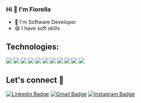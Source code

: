 ### Hi 👋 I'm Fiorella

<!--
**FiooREla/FiooREla** is a ✨ _special_ ✨ repository because its `README.md` (this file) appears on your GitHub profile.
<p align="center">
  <img src="https://raw.githubusercontent.com/Souravdey777/Souravdey777/master/Card.png" width="100%" title="Intro Card" alt="Intro Card">
</p>
Here are some ideas to get you started:-->

- 🔭 I'm Software Developer
- 😄 I have soft skills

##  Technologies:
<img src = "https://img.shields.io/badge/-HTML5-E34F26?style=flat&logo=html5&logoColor=white"> <img src = "https://img.shields.io/badge/-CSS3-1572B6?style=flat&logo=css3&logoColor=white">
<img src="https://img.shields.io/badge/-Bootstrap-563D7C?style=flat&logo=bootstrap&logoColor=white">
<img src="https://img.shields.io/badge/-JavaScript-eed718?style=flat&logo=javascript&logoColor=ffffff">
<img src="https://img.shields.io/badge/-MySQL-F29111?style=flat&logo=mysql&logoColor=FFFFFF">
<img src="http://img.shields.io/badge/-Git-F1502F?style=flat&logo=git&logoColor=FFFFFF">
<img src="http://img.shields.io/badge/-Github-000000?style=flat&logo=github&logoColor=FFFFFF">
<img src="http://img.shields.io/badge/-VS%20Code-007ACC?style=flat&logo=visual%20studio%20code&logoColor=white">
<img src="https://img.shields.io/badge/-WordPress-blue?style=flat&logo=wordpress&link=https://github.com/BRdhanani)](https://github.com/BRdhanani">
<img src="https://img.shields.io/badge/-Angular-000000?style=flat&logo=angular&logoColor=red">
<img src="https://img.shields.io/badge/-C%20shard-000000?style=flat&logo=c%20shard&logoColor=blue">

##  Let's connect :speech_balloon:
[![Linkedin Badge](https://img.shields.io/badge/-Fiorella-blue?style=flat-square&logo=Linkedin&logoColor=white&link=https://www.linkedin.com/in/fiorella-m-rodriguez-iparraguirre-056988183/)](https://www.linkedin.com/in/fiorella-m-rodriguez-iparraguirre-056988183/) [![Gmail Badge](https://img.shields.io/badge/-figapa123@gmail.com-c14438?style=flat-square&logo=Gmail&logoColor=white&link=mailto:figapa123@gmail.com)](mailto:figapa123@gmail.com) [![Instagram Badge](https://img.shields.io/badge/-@fiori2803-e4405f?style=flat-square&labelColor=f94877&logo=instagram&logoColor=white&link=https://www.instagram.com/fiori2803/)](https://www.instagram.com/fiori2803/)
